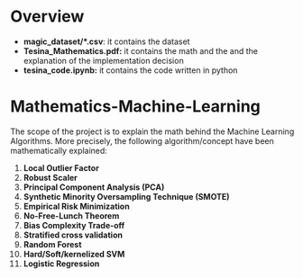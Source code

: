 # Overview
- <b>magic_dataset/*.csv</b>: it contains the dataset
- <b>Tesina_Mathematics.pdf:</b> it contains the math and the and the explanation of the implementation decision
- <b>tesina_code.ipynb:</b> it contains the code written in python  

# Mathematics-Machine-Learning
The scope of the project is to explain the math behind the Machine Learning Algorithms.
More precisely, the following algorithm/concept have been mathematically explained:
1. **Local Outlier Factor**
2. **Robust Scaler**
3. **Principal Component Analysis (PCA)**
4. **Synthetic Minority Oversampling Technique (SMOTE)**
5. **Empirical Risk Minimization**
6. **No-Free-Lunch Theorem**
7. **Bias Complexity Trade-off**
8. **Stratified cross validation**
9. **Random Forest**
10. **Hard/Soft/kernelized SVM**
11. **Logistic Regression**
